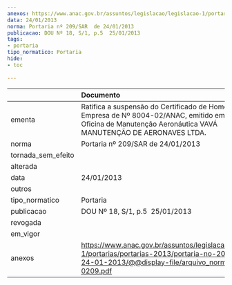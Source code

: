 ```yaml
---
anexos: https://www.anac.gov.br/assuntos/legislacao/legislacao-1/portarias/portarias-2013/portaria-no-209-sar-de-24-01-2013/@@display-file/arquivo_norma/PA2013-0209.pdf
data: 24/01/2013
norma: Portaria nº 209/SAR  de 24/01/2013
publicacao: DOU Nº 18, S/1, p.5  25/01/2013
tags:
- portaria
tipo_normatico: Portaria
hide: 
- toc 
 
---
```


|                    | Documento                                                                                                                                                                  |
|:-------------------|:---------------------------------------------------------------------------------------------------------------------------------------------------------------------------|
| ementa             | Ratifica a suspensão do Certificado de Homologação de Empresa de Nº 8004-02/ANAC, emitido em favor da Oficina de Manutenção Aeronáutica VAVÁ MANUTENÇÃO DE AERONAVES LTDA. |
| norma              | Portaria nº 209/SAR  de 24/01/2013                                                                                                                                         |
| tornada_sem_efeito |                                                                                                                                                                            |
| alterada           |                                                                                                                                                                            |
| data               | 24/01/2013                                                                                                                                                                 |
| outros             |                                                                                                                                                                            |
| tipo_normatico     | Portaria                                                                                                                                                                   |
| publicacao         | DOU Nº 18, S/1, p.5  25/01/2013                                                                                                                                            |
| revogada           |                                                                                                                                                                            |
| em_vigor           |                                                                                                                                                                            |
| anexos             | https://www.anac.gov.br/assuntos/legislacao/legislacao-1/portarias/portarias-2013/portaria-no-209-sar-de-24-01-2013/@@display-file/arquivo_norma/PA2013-0209.pdf           |